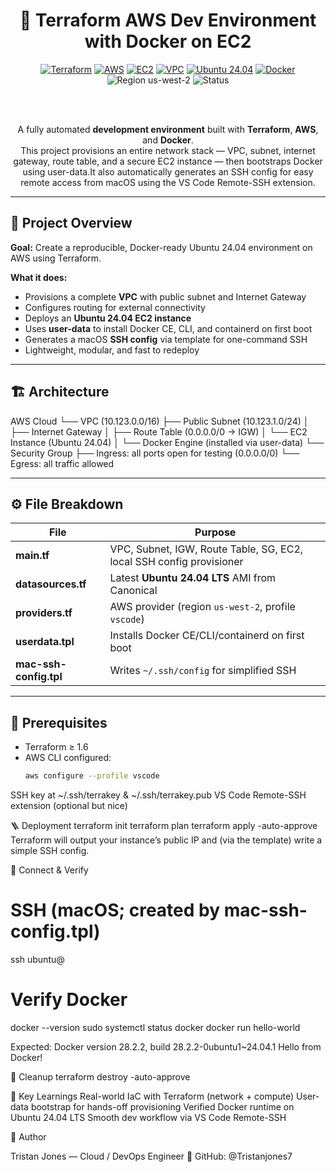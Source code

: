 <div align="center">

# 🧱 **Terraform AWS Dev Environment with Docker on EC2**

<!-- Badges -->
<a href="https://www.terraform.io/"><img src="https://img.shields.io/badge/Terraform-IaC-7B42BC?logo=terraform&logoColor=white" alt="Terraform"></a>
<a href="https://aws.amazon.com/"><img src="https://img.shields.io/badge/AWS-Cloud-232F3E?logo=amazon-aws&logoColor=FF9900" alt="AWS"></a>
<a href="https://aws.amazon.com/ec2/"><img src="https://img.shields.io/badge/EC2-Compute-FF9900?logo=amazon-aws&logoColor=white" alt="EC2"></a>
<a href="https://docs.aws.amazon.com/vpc/"><img src="https://img.shields.io/badge/VPC-Networking-146EB4?logo=amazon-aws&logoColor=white" alt="VPC"></a>
<a href="https://ubuntu.com/download/server"><img src="https://img.shields.io/badge/Ubuntu-24.04%20LTS-E95420?logo=ubuntu&logoColor=white" alt="Ubuntu 24.04"></a>
<a href="https://www.docker.com/"><img src="https://img.shields.io/badge/Docker-Engine-2496ED?logo=docker&logoColor=white" alt="Docker"></a>
<img src="https://img.shields.io/badge/Region-us--west--2-blue" alt="Region us-west-2">
<img src="https://img.shields.io/badge/Status-Production%20Ready-success" alt="Status">

<br/><br/>

A fully automated **development environment** built with **Terraform**, **AWS**, and **Docker**.  
This project provisions an entire network stack — VPC, subnet, internet gateway, route table, and a secure EC2 instance — then bootstraps Docker using user-data.It also automatically generates an SSH config for easy remote access from macOS using the VS Code Remote-SSH extension.


</div>

---

## 🚀 **Project Overview**

**Goal:** Create a reproducible, Docker-ready Ubuntu 24.04 environment on AWS using Terraform.

**What it does:**
- Provisions a complete **VPC** with public subnet and Internet Gateway  
- Configures routing for external connectivity  
- Deploys an **Ubuntu 24.04 EC2 instance**  
- Uses **user-data** to install Docker CE, CLI, and containerd on first boot  
- Generates a macOS **SSH config** via template for one-command SSH  
- Lightweight, modular, and fast to redeploy

---

## 🏗️ **Architecture**

AWS Cloud
└── VPC (10.123.0.0/16)
├── Public Subnet (10.123.1.0/24)
│ ├── Internet Gateway
│ ├── Route Table (0.0.0.0/0 → IGW)
│ └── EC2 Instance (Ubuntu 24.04)
│ └── Docker Engine (installed via user-data)
└── Security Group
├── Ingress: all ports open for testing (0.0.0.0/0)
└── Egress: all traffic allowed

---

## ⚙️ **File Breakdown**

| File | Purpose |
|------|--------|
| **main.tf** | VPC, Subnet, IGW, Route Table, SG, EC2, local SSH config provisioner |
| **datasources.tf** | Latest **Ubuntu 24.04 LTS** AMI from Canonical |
| **providers.tf** | AWS provider (region `us-west-2`, profile `vscode`) |
| **userdata.tpl** | Installs Docker CE/CLI/containerd on first boot |
| **mac-ssh-config.tpl** | Writes `~/.ssh/config` for simplified SSH |

---

## 🧰 **Prerequisites**

- Terraform ≥ 1.6  
- AWS CLI configured:
  ```bash
  aws configure --profile vscode
SSH key at ~/.ssh/terrakey & ~/.ssh/terrakey.pub
VS Code Remote-SSH extension (optional but nice)

🪜 Deployment
terraform init
terraform plan
terraform apply -auto-approve
Terraform will output your instance’s public IP and (via the template) write a simple SSH config.

🔐 Connect & Verify
# SSH (macOS; created by mac-ssh-config.tpl)
ssh ubuntu@<public-ip>

# Verify Docker
docker --version
sudo systemctl status docker
docker run hello-world

Expected:
Docker version 28.2.2, build 28.2.2-0ubuntu1~24.04.1
Hello from Docker!


🧹 Cleanup
terraform destroy -auto-approve


🧠 Key Learnings
Real-world IaC with Terraform (network + compute)
User-data bootstrap for hands-off provisioning
Verified Docker runtime on Ubuntu 24.04 LTS
Smooth dev workflow via VS Code Remote-SSH


👤 Author

Tristan Jones — Cloud / DevOps Engineer
🔗 GitHub: @Tristanjones7
